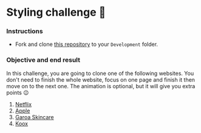 # Styling challenge 🎨

### Instructions

- Fork and clone [this repository](https://github.com/JoinCODED/TASK-styling-challenge) to your `Development` folder.

### Objective and end result

In this challenge, you are going to clone one of the following websites. You don't need to finish the whole website, focus on one page and finish it then move on to the next one. The animation is optional, but it will give you extra points 😉

1. [Netflix](https://www.netflix.com)
2. [Apple](https://www.apple.com)
3. [Garoa Skincare](https://garoaskincare.com)
4. [Koox](https://koox.co.uk/)
